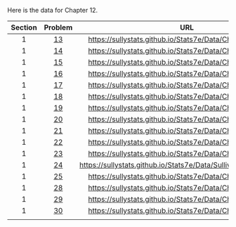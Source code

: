 Here is the data for Chapter 12.

|Section|Problem|URL|
|:---:|:---:|:---:|
|1|[13](https://sullystats.github.io/Stats7e/Data/Ch12/13_1_13.csv)|<a>https://sullystats.github.io/Stats7e/Data/Ch12/13_1_13.csv</a><br/>|
|1|[14](https://sullystats.github.io/Stats7e/Data/Ch12/13_1_14.csv)|<a>https://sullystats.github.io/Stats7e/Data/Ch12/13_1_14.csv</a><br/>|
|1|[15](https://sullystats.github.io/Stats7e/Data/Ch12/13_1_15.csv)|<a>https://sullystats.github.io/Stats7e/Data/Ch12/13_1_15.csv</a><br/>|
|1|[16](https://sullystats.github.io/Stats7e/Data/Ch12/13_1_16.csv)|<a>https://sullystats.github.io/Stats7e/Data/Ch12/13_1_16.csv</a><br/>|
|1|[17](https://sullystats.github.io/Stats7e/Data/Ch12/13_1_17.csv)|<a>https://sullystats.github.io/Stats7e/Data/Ch12/13_1_17.csv</a><br/>|
|1|[18](https://sullystats.github.io/Stats7e/Data/Ch12/13_1_18.csv)|<a>https://sullystats.github.io/Stats7e/Data/Ch12/13_1_18.csv</a><br/>|
|1|[19](https://sullystats.github.io/Stats7e/Data/Ch12/13_1_19.csv)|<a>https://sullystats.github.io/Stats7e/Data/Ch12/13_1_19.csv</a><br/>|
|1|[20](https://sullystats.github.io/Stats7e/Data/Ch12/13_1_20.csv)|<a>https://sullystats.github.io/Stats7e/Data/Ch12/13_1_20.csv</a><br/>|
|1|[21](https://sullystats.github.io/Stats7e/Data/Ch12/13_1_21.csv)|<a>https://sullystats.github.io/Stats7e/Data/Ch12/13_1_21.csv</a><br/>|
|1|[22](https://sullystats.github.io/Stats7e/Data/Ch12/13_1_22.csv)|<a>https://sullystats.github.io/Stats7e/Data/Ch12/13_1_22.csv</a><br/>|
|1|[23](https://sullystats.github.io/Stats7e/Data/Ch12/13_1_23.csv)|<a>https://sullystats.github.io/Stats7e/Data/Ch12/13_1_23.csv</a><br/>|
|1|[24](https://sullystats.github.io/Stats7e/Data/SullivanStatsSurveyI.csv)|<a>https://sullystats.github.io/Stats7e/Data/SullivanStatsSurveyI.csv</a><br/>|
|1|[25](https://sullystats.github.io/Stats7e/Data/Ch12/13_1_25.csv)|<a>https://sullystats.github.io/Stats7e/Data/Ch12/13_1_25.csv</a><br/>|
|1|[28](https://sullystats.github.io/Stats7e/Data/Ch12/13_1_28.csv)|<a>https://sullystats.github.io/Stats7e/Data/Ch12/13_1_28.csv</a><br/>|
|1|[29](https://sullystats.github.io/Stats7e/Data/Ch12/13_1_29.csv)|<a>https://sullystats.github.io/Stats7e/Data/Ch12/13_1_29.csv</a><br/>|
|1|[30](https://sullystats.github.io/Stats7e/Data/Ch12/13_1_30.csv)|<a>https://sullystats.github.io/Stats7e/Data/Ch12/13_1_30.csv</a><br/>|
| | |

